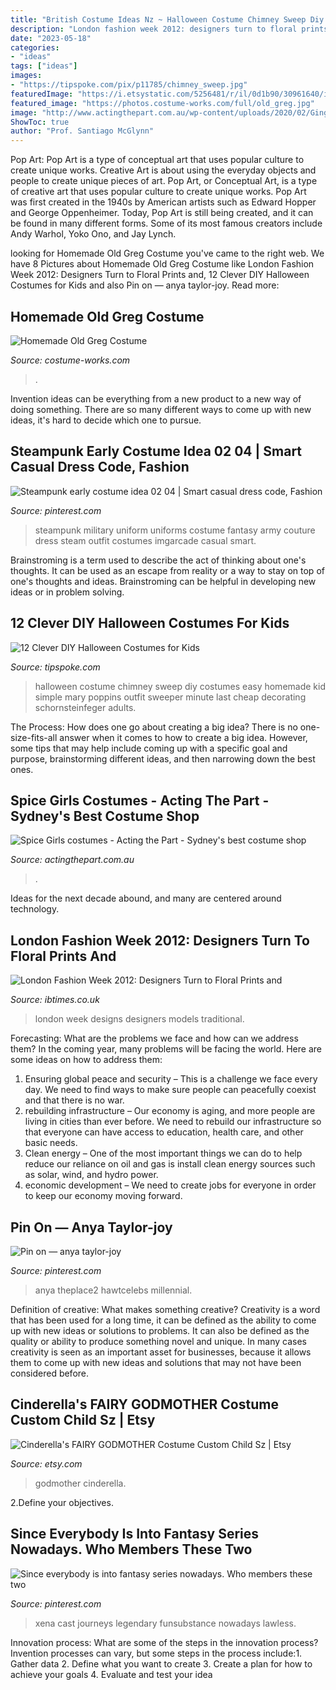 ```yaml
---
title: "British Costume Ideas Nz ~ Halloween Costume Chimney Sweep Diy Costumes Easy Homemade Kid Simple Mary Poppins Outfit Sweeper Minute Last Cheap Decorating Schornsteinfeger Adults"
description: "London fashion week 2012: designers turn to floral prints and"
date: "2023-05-18"
categories:
- "ideas"
tags: ["ideas"]
images:
- "https://tipspoke.com/pix/p11785/chimney_sweep.jpg"
featuredImage: "https://i.etsystatic.com/5256481/r/il/0d1b90/30961640/il_794xN.30961640.jpg"
featured_image: "https://photos.costume-works.com/full/old_greg.jpg"
image: "http://www.actingthepart.com.au/wp-content/uploads/2020/02/Ginger-Spice-costume.jpg"
ShowToc: true
author: "Prof. Santiago McGlynn"
---
```



Pop Art: Pop Art is a type of conceptual art that uses popular culture to create unique works.
Creative Art is about using the everyday objects and people to create unique pieces of art. Pop Art, or Conceptual Art, is a type of creative art that uses popular culture to create unique works. Pop Art was first created in the 1940s by American artists such as Edward Hopper and George Oppenheimer. Today, Pop Art is still being created, and it can be found in many different forms. Some of its most famous creators include Andy Warhol, Yoko Ono, and Jay Lynch.

	

		
looking for Homemade Old Greg Costume you've came to the right web. We have 8 Pictures about Homemade Old Greg Costume like London Fashion Week 2012: Designers Turn to Floral Prints and, 12 Clever DIY Halloween Costumes for Kids and also Pin on — anya taylor-joy. Read more:
		
    
## Homemade Old Greg Costume

<img loading=lazy src="https://photos.costume-works.com/full/old_greg.jpg" onerror="this.onerror=null;this.src='https://tse3.mm.bing.net/th?id=OIP.tLBytjolAsZKN39vnJN5YwHaK7&amp;pid=15.1';" alt="Homemade Old Greg Costume">

_Source: costume-works.com_

>. 

	

Invention ideas can be everything from a new product to a new way of doing something. There are so many different ways to come up with new ideas, it's hard to decide which one to pursue.

    
## Steampunk Early Costume Idea 02 04 | Smart Casual Dress Code, Fashion

<img loading=lazy src="https://i.pinimg.com/736x/c3/81/3e/c3813e4c1808f29c3beb8883d9b9fb53--steampunk-men-steampunk-couture.jpg" onerror="this.onerror=null;this.src='https://tse2.mm.bing.net/th?id=OIP.AOZhdT2edazpZJOXtd1xGwAAAA&amp;pid=15.1';" alt="Steampunk early costume idea 02 04 | Smart casual dress code, Fashion">

_Source: pinterest.com_

>steampunk military uniform uniforms costume fantasy army couture dress steam outfit costumes imgarcade casual smart. 

	

Brainstroming is a term used to describe the act of thinking about one's thoughts. It can be used as an escape from reality or a way to stay on top of one's thoughts and ideas. Brainstroming can be helpful in developing new ideas or in problem solving.

    
## 12 Clever DIY Halloween Costumes For Kids

<img loading=lazy src="https://tipspoke.com/pix/p11785/chimney_sweep.jpg" onerror="this.onerror=null;this.src='https://tse1.mm.bing.net/th?id=OIP.zLodHY-8zYrXIm7ngvq-RAHaJ3&amp;pid=15.1';" alt="12 Clever DIY Halloween Costumes for Kids">

_Source: tipspoke.com_

>halloween costume chimney sweep diy costumes easy homemade kid simple mary poppins outfit sweeper minute last cheap decorating schornsteinfeger adults. 

	

The Process: How does one go about creating a big idea?
There is no one-size-fits-all answer when it comes to how to create a big idea. However, some tips that may help include coming up with a specific goal and purpose, brainstorming different ideas, and then narrowing down the best ones.

    
## Spice Girls Costumes - Acting The Part - Sydney&#039;s Best Costume Shop

<img loading=lazy src="http://www.actingthepart.com.au/wp-content/uploads/2020/02/Ginger-Spice-costume.jpg" onerror="this.onerror=null;this.src='https://tse2.mm.bing.net/th?id=OIP.AJnDJnW2A4iHHhMpGYPSaAAAAA&amp;pid=15.1';" alt="Spice Girls costumes - Acting the Part - Sydney&#039;s best costume shop">

_Source: actingthepart.com.au_

>. 

	

Ideas for the next decade abound, and many are centered around technology.

    
## London Fashion Week 2012: Designers Turn To Floral Prints And

<img loading=lazy src="https://d.ibtimes.co.uk/en/full/235289/london-fashion-week.jpg" onerror="this.onerror=null;this.src='https://tse4.mm.bing.net/th?id=OIP.Fw55asnVuCcTZE-ivGbF4wHaLk&amp;pid=15.1';" alt="London Fashion Week 2012: Designers Turn to Floral Prints and">

_Source: ibtimes.co.uk_

>london week designs designers models traditional. 

	

Forecasting: What are the problems we face and how can we address them?
In the coming year, many problems will be facing the world. Here are some ideas on how to address them: 
1. Ensuring global peace and security – This is a challenge we face every day. We need to find ways to make sure people can peacefully coexist and that there is no war. 
2. rebuilding infrastructure – Our economy is aging, and more people are living in cities than ever before. We need to rebuild our infrastructure so that everyone can have access to education, health care, and other basic needs. 
3. Clean energy – One of the most important things we can do to help reduce our reliance on oil and gas is install clean energy sources such as solar, wind, and hydro power. 
4. economic development – We need to create jobs for everyone in order to keep our economy moving forward.

    
## Pin On — Anya Taylor-joy

<img loading=lazy src="https://i.pinimg.com/736x/ad/97/8f/ad978f1a0aec7486fe384b4d7a77b4cc.jpg" onerror="this.onerror=null;this.src='https://tse4.mm.bing.net/th?id=OIP.sBRsj0k-K2PEEuwgMCwv-QHaLH&amp;pid=15.1';" alt="Pin on — anya taylor-joy">

_Source: pinterest.com_

>anya theplace2 hawtcelebs millennial. 

	

Definition of creative: What makes something creative?
Creativity is a word that has been used for a long time, it can be defined as the ability to come up with new ideas or solutions to problems. It can also be defined as the quality or ability to produce something novel and unique. In many cases creativity is seen as an important asset for businesses, because it allows them to come up with new ideas and solutions that may not have been considered before.

    
## Cinderella&#039;s FAIRY GODMOTHER Costume Custom Child Sz | Etsy

<img loading=lazy src="https://i.etsystatic.com/5256481/r/il/0d1b90/30961640/il_794xN.30961640.jpg" onerror="this.onerror=null;this.src='https://tse4.mm.bing.net/th?id=OIP.N8g5P49ixmBqijOLT8LN_gHaLC&amp;pid=15.1';" alt="Cinderella&#039;s FAIRY GODMOTHER Costume Custom Child Sz | Etsy">

_Source: etsy.com_

>godmother cinderella. 

	

2.Define your objectives.

    
## Since Everybody Is Into Fantasy Series Nowadays. Who Members These Two

<img loading=lazy src="https://i.pinimg.com/736x/e1/e0/35/e1e0354800acebccd5560457f40e6429.jpg" onerror="this.onerror=null;this.src='https://tse2.mm.bing.net/th?id=OIP.5azyjBF8Hel-uvTyOVNniwHaLD&amp;pid=15.1';" alt="Since everybody is into fantasy series nowadays. Who members these two">

_Source: pinterest.com_

>xena cast journeys legendary funsubstance nowadays lawless. 

	

Innovation process: What are some of the steps in the innovation process?
Invention processes can vary, but some steps in the process include:1. Gather data 2. Define what you want to create 3. Create a plan for how to achieve your goals 4. Evaluate and test your idea 
